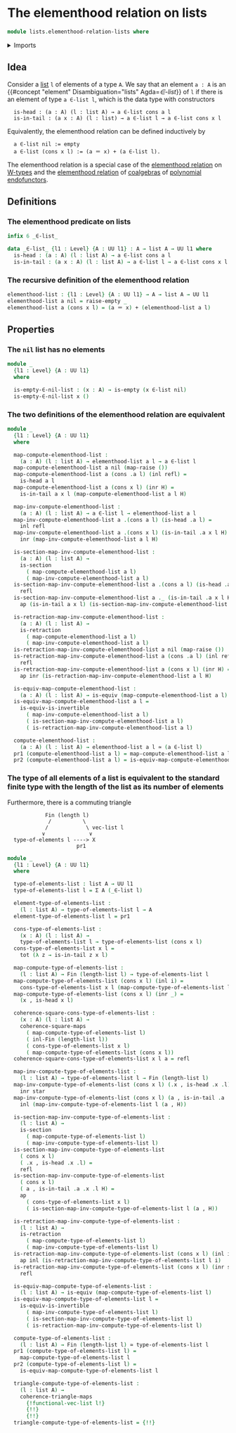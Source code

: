 # The elementhood relation on lists

```agda
module lists.elementhood-relation-lists where
```

<details><summary>Imports</summary>

```agda
open import foundation.action-on-identifications-functions
open import foundation.commuting-squares-of-maps
open import foundation.commuting-triangles-of-maps
open import foundation.coproduct-types
open import foundation.dependent-pair-types
open import foundation.empty-types
open import foundation.equality-dependent-pair-types
open import foundation.equivalences
open import foundation.function-types
open import foundation.functoriality-dependent-pair-types
open import foundation.identity-types
open import foundation.raising-universe-levels
open import foundation.retractions
open import foundation.sections
open import foundation.unit-type
open import foundation.universe-levels

open import linear-algebra.vectors

open import lists.lists

open import univalent-combinatorics.standard-finite-types
```

</details>

## Idea

Consider a [list](lists.lists.md) `l` of elements of a type `A`. We say that an element `a : A` is an {{#concept "element" Disambiguation="lists" Agda=_∈-list_}} of `l` if there is an element of type `a ∈-list l`, which is the data type with constructors

```text
  is-head : (a : A) (l : list A) → a ∈-list cons a l
  is-in-tail : (a x : A) (l : list) → a ∈-list l → a ∈-list cons x l
```

Equivalently, the elementhood relation can be defined inductively by

```text
  a ∈-list nil := empty
  a ∈-list (cons x l) := (a ＝ x) + (a ∈-list l).
```

The elementhood relation is a special case of the [elementhood relation](trees.elementhood-relation-w-types.md) on [W-types](trees.w-types.md) and the [elementhood relation](trees.elementhood-relation-coalgebras-polynomial-endofunctors.md) of [coalgebras](trees.coalgebras-polynomial-endofunctors.md) of [polynomial endofunctors](trees.polynomial-endofunctors.md).

## Definitions

### The elementhood predicate on lists

```agda
infix 6 _∈-list_

data _∈-list_ {l1 : Level} {A : UU l1} : A → list A → UU l1 where
  is-head : (a : A) (l : list A) → a ∈-list cons a l
  is-in-tail : (a x : A) (l : list A) → a ∈-list l → a ∈-list cons x l
```

### The recursive definition of the elementhood relation

```agda
elementhood-list : {l1 : Level} {A : UU l1} → A → list A → UU l1
elementhood-list a nil = raise-empty _
elementhood-list a (cons x l) = (a ＝ x) + (elementhood-list a l)
```

## Properties

### The `nil` list has no elements

```agda
module _
  {l1 : Level} {A : UU l1}
  where

  is-empty-∈-nil-list : (x : A) → is-empty (x ∈-list nil)
  is-empty-∈-nil-list x ()
```

### The two definitions of the elementhood relation are equivalent

```agda
module _
  {l1 : Level} {A : UU l1}
  where

  map-compute-elementhood-list :
    (a : A) (l : list A) → elementhood-list a l → a ∈-list l
  map-compute-elementhood-list a nil (map-raise ())
  map-compute-elementhood-list a (cons .a l) (inl refl) =
    is-head a l
  map-compute-elementhood-list a (cons x l) (inr H) =
    is-in-tail a x l (map-compute-elementhood-list a l H)

  map-inv-compute-elementhood-list :
    (a : A) (l : list A) → a ∈-list l → elementhood-list a l
  map-inv-compute-elementhood-list a .(cons a l) (is-head .a l) =
    inl refl
  map-inv-compute-elementhood-list a .(cons x l) (is-in-tail .a x l H) =
    inr (map-inv-compute-elementhood-list a l H)

  is-section-map-inv-compute-elementhood-list :
    (a : A) (l : list A) →
    is-section
      ( map-compute-elementhood-list a l)
      ( map-inv-compute-elementhood-list a l)
  is-section-map-inv-compute-elementhood-list a .(cons a l) (is-head .a l) =
    refl
  is-section-map-inv-compute-elementhood-list a ._ (is-in-tail .a x l H) =
    ap (is-in-tail a x l) (is-section-map-inv-compute-elementhood-list a l H)

  is-retraction-map-inv-compute-elementhood-list :
    (a : A) (l : list A) →
    is-retraction
      ( map-compute-elementhood-list a l)
      ( map-inv-compute-elementhood-list a l)
  is-retraction-map-inv-compute-elementhood-list a nil (map-raise ())
  is-retraction-map-inv-compute-elementhood-list a (cons .a l) (inl refl) =
    refl
  is-retraction-map-inv-compute-elementhood-list a (cons x l) (inr H) =
    ap inr (is-retraction-map-inv-compute-elementhood-list a l H)

  is-equiv-map-compute-elementhood-list :
    (a : A) (l : list A) → is-equiv (map-compute-elementhood-list a l)
  is-equiv-map-compute-elementhood-list a l =
    is-equiv-is-invertible
      ( map-inv-compute-elementhood-list a l)
      ( is-section-map-inv-compute-elementhood-list a l)
      ( is-retraction-map-inv-compute-elementhood-list a l)

  compute-elementhood-list :
    (a : A) (l : list A) → elementhood-list a l ≃ (a ∈-list l)
  pr1 (compute-elementhood-list a l) = map-compute-elementhood-list a l
  pr2 (compute-elementhood-list a l) = is-equiv-map-compute-elementhood-list a l
```

### The type of all elements of a list is equivalent to the standard finite type with the length of the list as its number of elements

Furthermore, there is a commuting triangle

```text
            Fin (length l)
             /          \
            /            \ vec-list l
           ∨              ∨
  type-of-elements l ----> X
                      pr1
```

```agda
module _
  {l1 : Level} {A : UU l1}
  where

  type-of-elements-list : list A → UU l1
  type-of-elements-list l = Σ A (_∈-list l)

  element-type-of-elements-list :
    (l : list A) → type-of-elements-list l → A
  element-type-of-elements-list l = pr1

  cons-type-of-elements-list :
    (x : A) (l : list A) →
    type-of-elements-list l → type-of-elements-list (cons x l)
  cons-type-of-elements-list x l =
    tot (λ z → is-in-tail z x l)

  map-compute-type-of-elements-list :
    (l : list A) → Fin (length-list l) → type-of-elements-list l
  map-compute-type-of-elements-list (cons x l) (inl i) =
    cons-type-of-elements-list x l (map-compute-type-of-elements-list l i)
  map-compute-type-of-elements-list (cons x l) (inr _) =
    (x , is-head x l)

  coherence-square-cons-type-of-elements-list :
    (x : A) (l : list A) →
    coherence-square-maps
      ( map-compute-type-of-elements-list l)
      ( inl-Fin (length-list l))
      ( cons-type-of-elements-list x l)
      ( map-compute-type-of-elements-list (cons x l))
  coherence-square-cons-type-of-elements-list x l a = refl

  map-inv-compute-type-of-elements-list :
    (l : list A) → type-of-elements-list l → Fin (length-list l)
  map-inv-compute-type-of-elements-list (cons x l) (.x , is-head .x .l) =
    inr star
  map-inv-compute-type-of-elements-list (cons x l) (a , is-in-tail .a .x .l H) =
    inl (map-inv-compute-type-of-elements-list l (a , H))

  is-section-map-inv-compute-type-of-elements-list :
    (l : list A) →
    is-section
      ( map-compute-type-of-elements-list l)
      ( map-inv-compute-type-of-elements-list l)
  is-section-map-inv-compute-type-of-elements-list
    ( cons x l)
    ( .x , is-head .x .l) =
    refl
  is-section-map-inv-compute-type-of-elements-list
    ( cons x l)
    ( a , is-in-tail .a .x .l H) =
    ap
      ( cons-type-of-elements-list x l)
      ( is-section-map-inv-compute-type-of-elements-list l (a , H))

  is-retraction-map-inv-compute-type-of-elements-list :
    (l : list A) →
    is-retraction
      ( map-compute-type-of-elements-list l)
      ( map-inv-compute-type-of-elements-list l)
  is-retraction-map-inv-compute-type-of-elements-list (cons x l) (inl i) =
    ap inl (is-retraction-map-inv-compute-type-of-elements-list l i)
  is-retraction-map-inv-compute-type-of-elements-list (cons x l) (inr star) =
    refl

  is-equiv-map-compute-type-of-elements-list :
    (l : list A) → is-equiv (map-compute-type-of-elements-list l)
  is-equiv-map-compute-type-of-elements-list l =
    is-equiv-is-invertible
      ( map-inv-compute-type-of-elements-list l)
      ( is-section-map-inv-compute-type-of-elements-list l)
      ( is-retraction-map-inv-compute-type-of-elements-list l)

  compute-type-of-elements-list :
    (l : list A) → Fin (length-list l) ≃ type-of-elements-list l
  pr1 (compute-type-of-elements-list l) =
    map-compute-type-of-elements-list l
  pr2 (compute-type-of-elements-list l) =
    is-equiv-map-compute-type-of-elements-list l

  triangle-compute-type-of-elements-list :
    (l : list A) →
    coherence-triangle-maps
      {!functional-vec-list l!}
      {!!}
      {!!}
  triangle-compute-type-of-elements-list = {!!}
```
